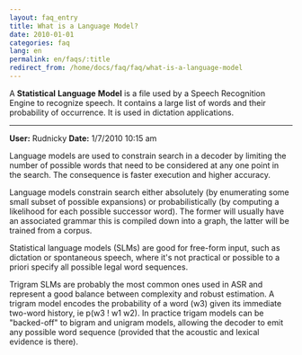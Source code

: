 ```yaml
---
layout: faq_entry
title: What is a Language Model?
date: 2010-01-01
categories: faq
lang: en
permalink: en/faqs/:title
redirect_from: /home/docs/faq/faq/what-is-a-language-model
---
```

A **Statistical** **Language** **Model** is a file used by a Speech Recognition Engine to recognize speech.  It contains a large list of words and their probability of occurrence.   It is used in dictation applications.

---------------------------------

**User:** Rudnicky
**Date:** 1/7/2010 10:15 am

Language models are used to constrain search in a decoder by limiting the number of possible words that need to be considered at any one point in the search. The consequence is faster execution and higher accuracy.

Language models constrain search either absolutely (by enumerating some small subset of possible expansions) or probabilistically (by computing a likelihood for each possible successor word). The former will usually have an associated grammar this is compiled down into a graph, the latter will be trained from a corpus. 

Statistical language models (SLMs) are good for free-form input, such as dictation or spontaneous speech, where it's not practical or possible to a priori specify all possible legal word sequences.

Trigram SLMs are probably the most common ones used in ASR and represent a good balance between complexity and robust estimation. A trigram model encodes the probability of a word (w3) given its immediate two-word history, ie p(w3 ! w1 w2). In practice trigam models can be "backed-off" to bigram and unigram models, allowing the decoder to emit any possible word sequence (provided that the acoustic and lexical evidence is there).

